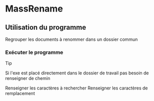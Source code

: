 # MassRename

## Utilisation du programme

Regrouper les documents à renommer dans un dossier commun

### Exécuter le programme

> [!tip] 
> Si l'exe est placé directement dans le dossier de travail pas besoin de renseigner de chemin 

Renseigner les caractères à rechercher
Renseigner les caractères de remplacement
